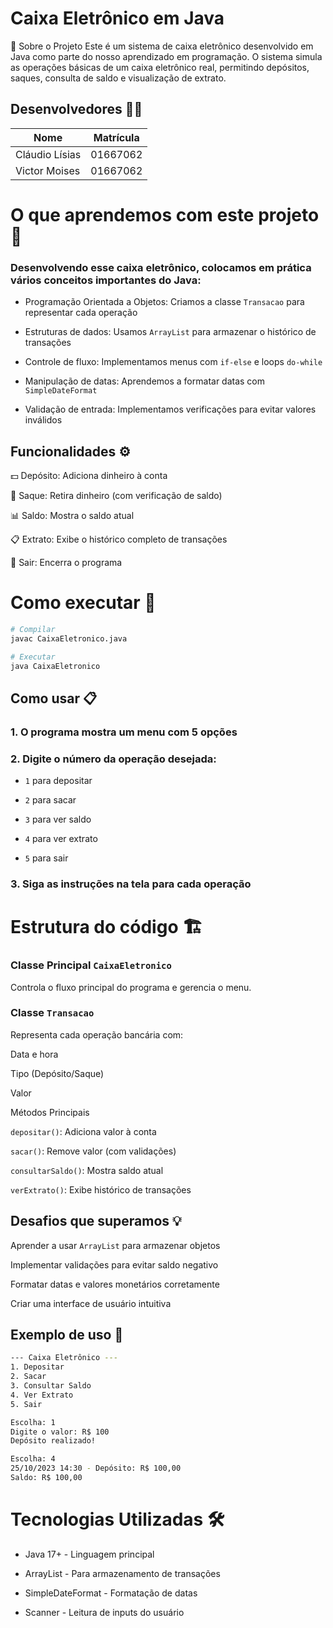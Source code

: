 # Caixa Eletrônico em Java 
👋 Sobre o Projeto
Este é um sistema de caixa eletrônico desenvolvido em Java como parte do nosso aprendizado em programação. O sistema simula as operações básicas de um caixa eletrônico real, permitindo depósitos, saques, consulta de saldo e visualização de extrato.

## Desenvolvedores 🧑‍💻
| Nome           |  Matrícula |
|----------------|------------|
| Cláudio Lísias | 01667062 |
| Victor Moises  | 01667062 |

# O que aprendemos com este projeto 🎯
### Desenvolvendo esse caixa eletrônico, colocamos em prática vários conceitos importantes do Java:

- Programação Orientada a Objetos: Criamos a classe `Transacao` para representar cada operação

- Estruturas de dados: Usamos `ArrayList` para armazenar o histórico de transações

- Controle de fluxo: Implementamos menus com `if-else` e loops `do-while`

- Manipulação de datas: Aprendemos a formatar datas com `SimpleDateFormat`

- Validação de entrada: Implementamos verificações para evitar valores inválidos

## Funcionalidades ️️️️️️️️⚙️
💵 Depósito: Adiciona dinheiro à conta

🏧 Saque: Retira dinheiro (com verificação de saldo)

📊 Saldo: Mostra o saldo atual

📋 Extrato: Exibe o histórico completo de transações

🚪 Sair: Encerra o programa

# Como executar 🚀
```bash
# Compilar
javac CaixaEletronico.java

# Executar
java CaixaEletronico
```

## Como usar 📋
### 1. O programa mostra um menu com 5 opções

### 2. Digite o número da operação desejada:

- `1` para depositar

- `2` para sacar

- `3` para ver saldo

- `4` para ver extrato

- `5` para sair

### 3. Siga as instruções na tela para cada operação

# Estrutura do código 🏗️


### Classe Principal `CaixaEletronico`

Controla o fluxo principal do programa e gerencia o menu.

### Classe `Transacao`
Representa cada operação bancária com:

Data e hora

Tipo (Depósito/Saque)

Valor

Métodos Principais


`depositar()`: Adiciona valor à conta

`sacar()`: Remove valor (com validações)

`consultarSaldo()`: Mostra saldo atual

`verExtrato()`: Exibe histórico de transações

## Desafios que superamos 💡
Aprender a usar `ArrayList` para armazenar objetos

Implementar validações para evitar saldo negativo

Formatar datas e valores monetários corretamente

Criar uma interface de usuário intuitiva

## Exemplo de uso 🎨
```bash
--- Caixa Eletrônico ---
1. Depositar
2. Sacar
3. Consultar Saldo
4. Ver Extrato
5. Sair

Escolha: 1
Digite o valor: R$ 100
Depósito realizado!

Escolha: 4
25/10/2023 14:30 - Depósito: R$ 100,00
Saldo: R$ 100,00
```
# Tecnologias Utilizadas 🛠️

- Java 17+ - Linguagem principal

- ArrayList - Para armazenamento de transações

- SimpleDateFormat - Formatação de datas

- Scanner - Leitura de inputs do usuário

